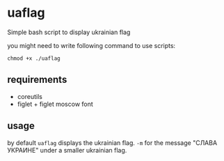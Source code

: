 # uaflag
Simple bash script to display ukrainian flag

you might need to write following command to use scripts:
```
chmod +x ./uaflag
```

## requirements
+ coreutils
+ figlet + figlet moscow font

## usage
by default `uaflag` displays the ukrainian flag.
`-m` for the message "СЛАВА УКРАИНЕ" under a smaller ukrainian flag. 
